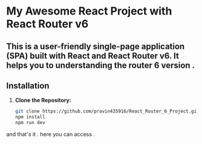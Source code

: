 # My Awesome React Project with React Router v6
## This is a user-friendly single-page application (SPA) built with React and React Router v6. It helps you to understanding the router 6 version .

## Installation

1. **Clone the Repository:**

   ```bash
   git clone https://github.com/pravin435916/React_Router_6_Project.git
   npm install
   npm run dev
and that's it . here you can access .
